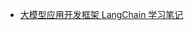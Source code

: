 - [大模型应用开发框架 LangChain 学习笔记](https://www.aneasystone.com/archives/2023/08/llm-application-frameworks-langchain.html)
